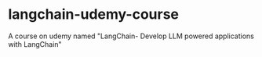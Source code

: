 # langchain-udemy-course
A course on udemy named "LangChain- Develop LLM powered applications with LangChain"
